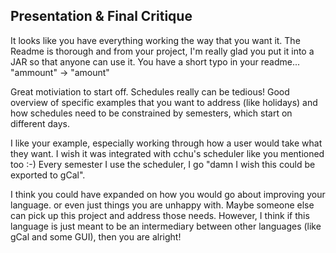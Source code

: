## Presentation & Final Critique

It looks like you have everything working the way that you want it.
The Readme is thorough and from your project, I'm really glad you put it into a JAR so that anyone can use it.
You have a short typo in your readme... "ammount" -> "amount"

Great motiviation to start off. Schedules really can be tedious! 
Good overview of specific examples that you want to address (like holidays) and how schedules need to be constrained by semesters, which start on different days.

I like your example, especially working through how a user would take what they want.
I wish it was integrated with cchu's scheduler like you mentioned too :-)
Every semester I use the scheduler, I go "damn I wish this could be exported to gCal".

I think you could have expanded on how you would go about improving your language. or even just things you are unhappy with.
Maybe someone else can pick up this project and address those needs.
However, I think if this language is just meant to be an intermediary between other languages (like gCal and some GUI), then you are alright!

